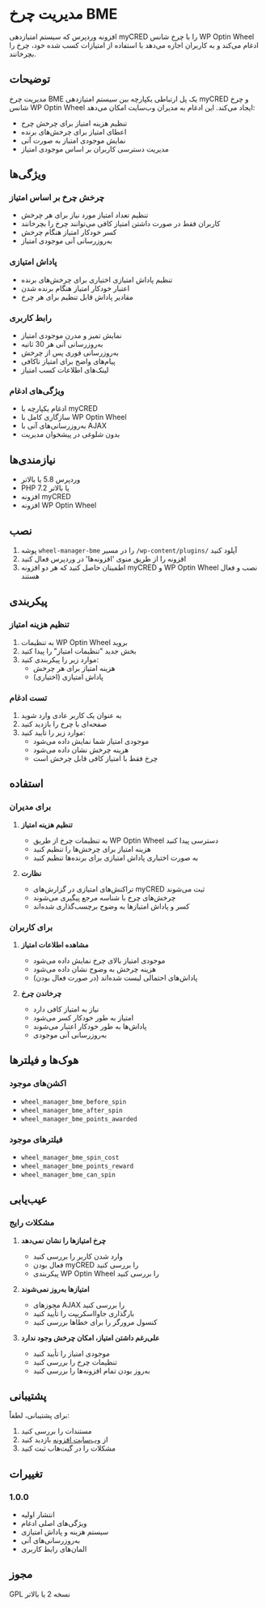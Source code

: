 # مدیریت چرخ BME

افزونه وردپرس که سیستم امتیازدهی myCRED را با چرخ شانس WP Optin Wheel ادغام می‌کند و به کاربران اجازه می‌دهد با استفاده از امتیازات کسب شده خود، چرخ را بچرخانند.

## توضیحات

مدیریت چرخ BME یک پل ارتباطی یکپارچه بین سیستم امتیازدهی myCRED و چرخ شانس WP Optin Wheel ایجاد می‌کند. این ادغام به مدیران وب‌سایت امکان می‌دهد:
- تنظیم هزینه امتیاز برای چرخش چرخ
- اعطای امتیاز برای چرخش‌های برنده
- نمایش موجودی امتیاز به صورت آنی
- مدیریت دسترسی کاربران بر اساس موجودی امتیاز

## ویژگی‌ها

### چرخش چرخ بر اساس امتیاز
- تنظیم تعداد امتیاز مورد نیاز برای هر چرخش
- کاربران فقط در صورت داشتن امتیاز کافی می‌توانند چرخ را بچرخانند
- کسر خودکار امتیاز هنگام چرخش
- به‌روزرسانی آنی موجودی امتیاز

### پاداش امتیازی
- تنظیم پاداش امتیازی اختیاری برای چرخش‌های برنده
- اعتبار خودکار امتیاز هنگام برنده شدن
- مقادیر پاداش قابل تنظیم برای هر چرخ

### رابط کاربری
- نمایش تمیز و مدرن موجودی امتیاز
- به‌روزرسانی آنی هر 30 ثانیه
- به‌روزرسانی فوری پس از چرخش
- پیام‌های واضح برای امتیاز ناکافی
- لینک‌های اطلاعات کسب امتیاز

### ویژگی‌های ادغام
- ادغام یکپارچه با myCRED
- سازگاری کامل با WP Optin Wheel
- به‌روزرسانی‌های آنی با AJAX
- بدون شلوغی در پیشخوان مدیریت

## نیازمندی‌ها

- وردپرس 5.8 یا بالاتر
- PHP 7.2 یا بالاتر
- افزونه myCRED
- افزونه WP Optin Wheel

## نصب

1. پوشه `wheel-manager-bme` را در مسیر `/wp-content/plugins/` آپلود کنید
2. افزونه را از طریق منوی 'افزونه‌ها' در وردپرس فعال کنید
3. اطمینان حاصل کنید که هر دو افزونه myCRED و WP Optin Wheel نصب و فعال هستند

## پیکربندی

### تنظیم هزینه امتیاز

1. به تنظیمات WP Optin Wheel بروید
2. بخش جدید "تنظیمات امتیاز" را پیدا کنید
3. موارد زیر را پیکربندی کنید:
   - هزینه امتیاز برای هر چرخش
   - پاداش امتیازی (اختیاری)

### تست ادغام

1. به عنوان یک کاربر عادی وارد شوید
2. صفحه‌ای با چرخ را بازدید کنید
3. موارد زیر را تأیید کنید:
   - موجودی امتیاز شما نمایش داده می‌شود
   - هزینه چرخش نشان داده می‌شود
   - چرخ فقط با امتیاز کافی قابل چرخش است

## استفاده

### برای مدیران

1. **تنظیم هزینه امتیاز**
   - به تنظیمات چرخ از طریق WP Optin Wheel دسترسی پیدا کنید
   - هزینه امتیاز برای چرخش‌ها را تنظیم کنید
   - به صورت اختیاری پاداش امتیازی برای برنده‌ها تنظیم کنید

2. **نظارت**
   - تراکنش‌های امتیازی در گزارش‌های myCRED ثبت می‌شوند
   - چرخش‌های چرخ با شناسه مرجع پیگیری می‌شوند
   - کسر و پاداش امتیازها به وضوح برچسب‌گذاری شده‌اند

### برای کاربران

1. **مشاهده اطلاعات امتیاز**
   - موجودی امتیاز بالای چرخ نمایش داده می‌شود
   - هزینه چرخش به وضوح نشان داده می‌شود
   - پاداش‌های احتمالی لیست شده‌اند (در صورت فعال بودن)

2. **چرخاندن چرخ**
   - نیاز به امتیاز کافی دارد
   - امتیاز به طور خودکار کسر می‌شود
   - پاداش‌ها به طور خودکار اعتبار می‌شوند
   - به‌روزرسانی آنی موجودی

## هوک‌ها و فیلترها

### اکشن‌های موجود
- `wheel_manager_bme_before_spin`
- `wheel_manager_bme_after_spin`
- `wheel_manager_bme_points_awarded`

### فیلترهای موجود
- `wheel_manager_bme_spin_cost`
- `wheel_manager_bme_points_reward`
- `wheel_manager_bme_can_spin`

## عیب‌یابی

### مشکلات رایج

1. **چرخ امتیازها را نشان نمی‌دهد**
   - وارد شدن کاربر را بررسی کنید
   - فعال بودن myCRED را بررسی کنید
   - پیکربندی WP Optin Wheel را بررسی کنید

2. **امتیازها به‌روز نمی‌شوند**
   - مجوزهای AJAX را بررسی کنید
   - بارگذاری جاوااسکریپت را تأیید کنید
   - کنسول مرورگر را برای خطاها بررسی کنید

3. **علی‌رغم داشتن امتیاز، امکان چرخش وجود ندارد**
   - موجودی امتیاز را تأیید کنید
   - تنظیمات چرخ را بررسی کنید
   - به‌روز بودن تمام افزونه‌ها را بررسی کنید

## پشتیبانی

برای پشتیبانی، لطفاً:
1. مستندات را بررسی کنید
2. از [وب‌سایت افزونه](https://abolfazlnajafi.com/wheel-manager-bme) بازدید کنید
3. مشکلات را در گیت‌هاب ثبت کنید

## تغییرات

### 1.0.0
- انتشار اولیه
- ویژگی‌های اصلی ادغام
- سیستم هزینه و پاداش امتیازی
- به‌روزرسانی‌های آنی
- المان‌های رابط کاربری

## مجوز

GPL نسخه 2 یا بالاتر 